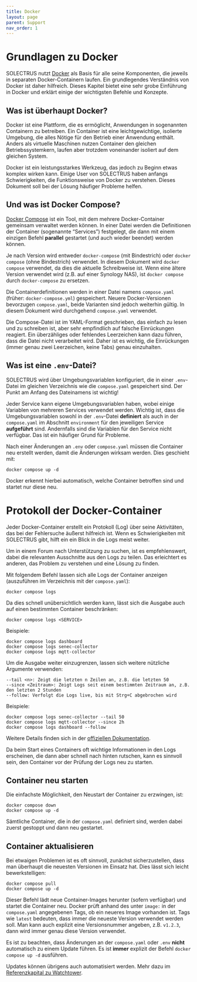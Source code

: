 ```yaml
---
title: Docker
layout: page
parent: Support
nav_order: 1
---
```


# Grundlagen zu Docker

SOLECTRUS nutzt [Docker](https://www.docker.com/) als Basis für alle seine Komponenten, die jeweils in separaten Docker-Containern laufen. Ein grundlegendes Verständnis von Docker ist daher hilfreich. Dieses Kapitel bietet eine sehr grobe Einführung in Docker und erklärt einige der wichtigsten Befehle und Konzepte.

## Was ist überhaupt Docker?

Docker ist eine Plattform, die es ermöglicht, Anwendungen in sogenannten Containern zu betreiben. Ein Container ist eine leichtgewichtige, isolierte Umgebung, die alles Nötige für den Betrieb einer Anwendung enthält. Anders als virtuelle Maschinen nutzen Container den gleichen Betriebssystemkern, laufen aber trotzdem voneinander isoliert auf dem gleichen System.

Docker ist ein leistungsstarkes Werkzeug, das jedoch zu Beginn etwas komplex wirken kann. Einige User von SOLECTRUS haben anfangs Schwierigkeiten, die Funktionsweise von Docker zu verstehen. Dieses Dokument soll bei der Lösung häufiger Probleme helfen.

## Und was ist Docker Compose?

[Docker Compose](https://docs.docker.com/compose/) ist ein Tool, mit dem mehrere Docker-Container gemeinsam verwaltet werden können. In einer Datei werden die Definitionen der Container (sogenannte “Services”) festgelegt, die dann mit einem einzigen Befehl **parallel** gestartet (und auch wieder beendet) werden können.

Je nach Version wird entweder `docker-compose` (mit Bindestrich) oder `docker compose` (ohne Bindestrich) verwendet. In diesem Dokument wird `docker compose` verwendet, da dies die aktuelle Schreibweise ist. Wenn eine ältere Version verwendet wird (z.B. auf einer Synology NAS), ist `docker compose` durch `docker-compose` zu ersetzen.

Die Containerdefinitionen werden in einer Datei namens `compose.yaml` (früher: `docker-compose.yml`) gespeichert. Neuere Docker-Versionen bevorzugen `compose.yaml`, beide Varianten sind jedoch weiterhin gültig. In diesem Dokument wird durchgehend `compose.yaml` verwendet.

Die Compose-Datei ist im YAML-Format geschrieben, das einfach zu lesen und zu schreiben ist, aber sehr empfindlich auf falsche Einrückungen reagiert. Ein überzähliges oder fehlendes Leerzeichen kann dazu führen, dass die Datei nicht verarbeitet wird. Daher ist es wichtig, die Einrückungen (immer genau zwei Leerzeichen, keine Tabs) genau einzuhalten.

## Was ist eine `.env`-Datei?

SOLECTRUS wird über Umgebungsvariablen konfiguriert, die in einer `.env`-Datei im gleichen Verzeichnis wie die `compose.yaml` gespeichert sind. Der Punkt am Anfang des Dateinamens ist wichtig!

Jeder Service kann eigene Umgebungsvariablen haben, wobei einige Variablen von mehreren Services verwendet werden. Wichtig ist, dass die Umgebungsvariablen sowohl in der `.env`-Datei **definiert** als auch in der `compose.yaml` im Abschnitt `environment` für den jeweiligen Service **aufgeführt** sind. Andernfalls sind die Variablen für den Service nicht verfügbar. Das ist ein häufiger Grund für Probleme.

Nach einer Änderungen an `.env` oder `compose.yaml` müssen die Container neu erstellt werden, damit die Änderungen wirksam werden. Dies geschieht mit:

```
docker compose up -d
```

Docker erkennt hierbei automatisch, welche Container betroffen sind und startet nur diese neu.

# Protokoll der Docker-Container

Jeder Docker-Container erstellt ein Protokoll (Log) über seine Aktivitäten, das bei der Fehlersuche äußerst hilfreich ist. Wenn es Schwierigkeiten mit SOLECTRUS gibt, hilft ein ein Blick in die Logs meist weiter.

Um in einem Forum nach Unterstützung zu suchen, ist es empfehlenswert, dabei die relevanten Ausschnitte aus den Logs zu teilen. Das erleichtert es anderen, das Problem zu verstehen und eine Lösung zu finden.

Mit folgendem Befehl lassen sich alle Logs der Container anzeigen (auszuführen im Verzeichnis mit der `compose.yaml`):

```
docker compose logs
```

Da dies schnell unübersichtlich werden kann, lässt sich die Ausgabe auch auf einen bestimmten Container beschränken:

```
docker compose logs <SERVICE>
```

Beispiele:

```
docker compose logs dashboard
docker compose logs senec-collector
docker compose logs mqtt-collector
```

Um die Ausgabe weiter einzugrenzen, lassen sich weitere nützliche Argumente verwenden:

```
--tail <n>: Zeigt die letzten n Zeilen an, z.B. die letzten 50
--since <Zeitraum>: Zeigt Logs seit einem bestimmten Zeitraum an, z.B. den letzten 2 Stunden
--follow: Verfolgt die Logs live, bis mit Strg+C abgebrochen wird
```

Beispiele:

```
docker compose logs senec-collector --tail 50
docker compose logs mqtt-collector --since 2h
docker compose logs dashboard --follow
```

Weitere Details finden sich in der [offiziellen Dokumentation](https://docs.docker.com/reference/cli/docker/compose/logs/).

Da beim Start eines Containers oft wichtige Informationen in den Logs erscheinen, die dann aber schnell nach hinten rutschen, kann es sinnvoll sein, den Container vor der Prüfung der Logs neu zu starten.

## Container neu starten

Die einfachste Möglichkeit, den Neustart der Container zu erzwingen, ist:

```
docker compose down
docker compose up -d
```

Sämtliche Container, die in der `compose.yaml` definiert sind, werden dabei zuerst gestoppt und dann neu gestartet.

## Container aktualisieren

Bei etwaigen Problemen ist es oft sinnvoll, zunächst sicherzustellen, dass man überhaupt die neuesten Versionen im Einsatz hat. Dies lässt sich leicht bewerkstelligen:

```
docker compose pull
docker compose up -d
```

Dieser Befehl lädt neue Container-Images herunter (sofern verfügbar) und startet die Container neu. Docker prüft anhand des unter `image:` in der `compose.yaml` angegebenen Tags, ob ein neueres Image vorhanden ist. Tags wie `latest` bedeuten, dass immer die neueste Version verwendet werden soll. Man kann auch explizit eine Versionsnummer angeben, z.B. `v1.2.3`, dann wird immer genau diese Version verwendet.

Es ist zu beachten, dass Änderungen an der `compose.yaml` oder `.env` **nicht** automatisch zu einem Update führen. Es ist **immer** explizit der Befehl `docker compose up -d` ausführen.

Updates können übrigens auch automatisiert werden. Mehr dazu im [Referenzkapital zu Watchtower](/referenz/watchtower/).
